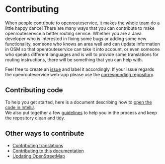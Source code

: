 # Contributing
When people contribute to openrouteservice, it makes [the whole
team](https://heigit.org/heigit-team/) do a little happy dance!  There are many
ways that you can contribute to make openrouteservice a better routing service.
Whether you are a Java developer who is interested in fixing some bugs or
adding some new functionality, someone who knows an area well and can update
information in OSM so that openrouteservice can take it into account, or even
someone who speaks different languages and is will to provide some translations
for routing instructions, there will be something that you can help with.

Feel free to create an [issue](https://github.com/GIScience/openrouteservice/issues) and label it accordingly. If your issue regards the openrouteservice web-app
please use the [corresponding repository](https://github.com/GIScience/ors-maps-client/issues).

## Contributing code

To help you get started, here is a document describing how to [open the code in IntellJ](opening-project-in-intellij).  
We also put together a few [guidelines](https://github.com/GIScience/openrouteservice/blob/master/CONTRIBUTE.md)
to help you in the process and keep the repository clean and tidy.

## Other ways to contribute

* [Contributing translations](contributing-translations)
* [Contributing to this documentation](backend-documentation)
* [Updating OpenStreetMap](https://wiki.openstreetmap.org/wiki/Beginners%27_guide)
